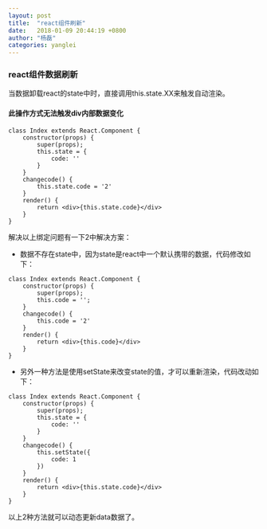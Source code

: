 ```yaml
---
layout: post
title:  "react组件刷新"
date:   2018-01-09 20:44:19 +0800
author: "杨磊"
categories: yanglei
---
```


### react组件数据刷新

当数据卸载react的state中时，直接调用this.state.XX来触发自动渲染。

#### 此操作方式无法触发div内部数据变化
```
class Index extends React.Component {
    constructor(props) {
        super(props);
        this.state = {
            code: ''
        }
    }
    changecode() {
        this.state.code = '2'
    }
    render() {
        return <div>{this.state.code}</div>
    }
}
```
解决以上绑定问题有一下2中解决方案：

- 数据不存在state中，因为state是react中一个默认携带的数据，代码修改如下：

```
class Index extends React.Component {
    constructor(props) {
        super(props);
        this.code = '';
    }
    changecode() {
        this.code = '2'
    }
    render() {
        return <div>{this.code}</div>
    }
}
```
- 另外一种方法是使用setState来改变state的值，才可以重新渲染，代码改动如下：
```
class Index extends React.Component {
    constructor(props) {
        super(props);
        this.state = {
            code: ''
        }
    }
    changecode() {
        this.setState({
            code: 1
        })
    }
    render() {
        return <div>{this.state.code}</div>
    }
}
```

以上2种方法就可以动态更新data数据了。
